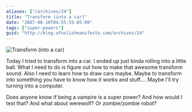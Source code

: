 ```yaml
---
aliases: ["/archives/24"]
title: "Transform (into a car)"
date: "2007-08-10T04:55:55-05:00"
tags: ["super-powers"]
guid: "http://blog.afoolishmanifesto.com/archives/24"
---
```

![Transform (into a car)](/wp-content/uploads/2007/08/transform.png)

Today I tried to transform into a car. I ended up just kinda rolling into a
little ball. What I need to do is figure out how to make that awesome transform
sound. Also I need to learn how to draw cars maybe. Maybe to transform into
something you have to know how it works and stuff.... Maybe I'll try turning
into a computer.

Does anyone know if being a vampire is a super power? And how would I test that?
And what about werewolf? Or zombie/zombie robot?
